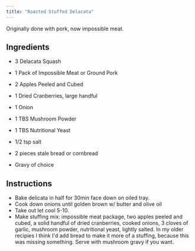 ```yaml
---
title: "Roasted Stuffed Delacata"
---
```


Originally done with pork, now impossible meat. 

## Ingredients

* 3 Delacata Squash

* 1 Pack of Impossible Meat or Ground Pork
* 2 Apples Peeled and Cubed
* 1 Dried Cranberries, large handful
* 1 Onion
* 1 TBS Mushroom Powder
* 1 TBS Nutritional Yeast
* 1/2 tsp salt
* 2 pieces stale bread or cornbread
* Gravy of choice

## Instructions

* Bake delicata in half for 30min face down on oiled tray. 
* Cook down onions until golden brown w/ butter and olive oil
* Take out let cool 5-10. 
* Make stuffing mix: impossible meat package, two apples peeled and cubed, a solid handful of dried cranberries, cooked onions, 3 cloves of garlic, mushroom powder, nutritional yeast, lightly salted. In my older recipies I think I'd add bread to make it more of a stuffing, because this was missing something. Serve with mushroom gravy if you want. 